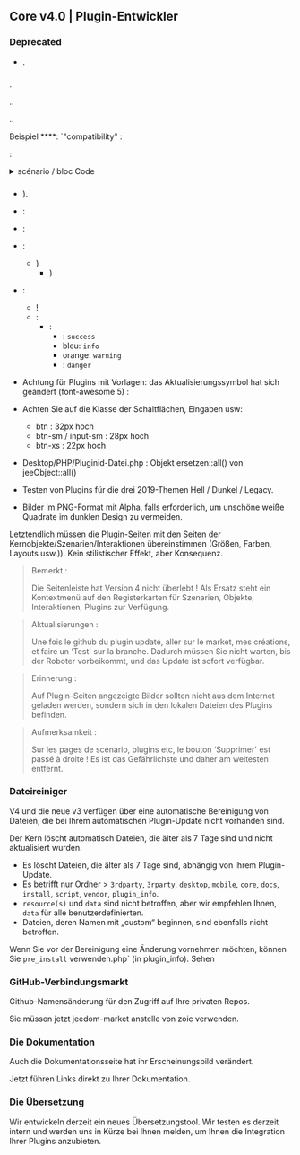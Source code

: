 ## Core v4.0 | Plugin-Entwickler

### Deprecated

-  [](https://fontawesome.com/how-to-use/on-the-web/setup/upgrading-from-version-4#name-changes).

### 

.

..


..

Beispiel ****: `"compatibility" : 

:

<details>

  <summary markdown="span">scénario / bloc Code</summary>

  
  {% raw %}
  )
  $author = 'Jeedom SAS';

  $plugins = repo_market::byFilter(['author' => $author]);
  $pluginsArray = utils::o2a($plugins);
  $countPlugins = 0;
  $countIncompatibles = 0;
  ) {
    ) {
      $countPlugins++;
    '] != '1') {
        $countIncompatibles++;
      $scenario->setLog('Plugin ' . $plugin['name'] . ' does not have v4 compatibility tag.');
    }
    }
  }
  ) {
    ) {
      $scenario->setLog($author . ' : ' . $countIncompatibles . ' potentially incompatible Jeedom V4 plugin on ' . $countPlugins . ' checked');
    } anders {
      $scenario->setLog('All ' . $countPlugins . ' plugin developed by ' . $author . ' are Jeedom V4 compatible. Congratulations!');
    }
  } anders {
    $scenario->setLog('No plugin found for ' . $author);
  }
  {% endraw %}
  

</details>

### 

-  [](https://github.com/jeedom/plugin-template/blob/master/desktop/php/template.php)).
-  : 
-  : 
- :
  - )
    - )
- :
    - !
    - :
      - : 
        -  : `success`
        - bleu: `info`
        - orange: `warning`
        -  : `danger`
- Achtung für Plugins mit Vorlagen: das Aktualisierungssymbol hat sich geändert (font-awesome 5) :
- Achten Sie auf die Klasse der Schaltflächen, Eingaben usw:
    - btn : 32px hoch
    - btn-sm / input-sm : 28px hoch
    - btn-xs : 22px hoch
- Desktop/PHP/Pluginid-Datei.php : Objekt ersetzen::all() von jeeObject::all()

- Testen von Plugins für die drei 2019-Themen Hell / Dunkel / Legacy.

- Bilder im PNG-Format mit Alpha, falls erforderlich, um unschöne weiße Quadrate im dunklen Design zu vermeiden.

Letztendlich müssen die Plugin-Seiten mit den Seiten der Kernobjekte/Szenarien/Interaktionen übereinstimmen (Größen, Farben, Layouts usw.)). Kein stilistischer Effekt, aber Konsequenz.

> Bemerkt :
>
> Die Seitenleiste hat Version 4 nicht überlebt ! Als Ersatz steht ein Kontextmenü auf den Registerkarten für Szenarien, Objekte, Interaktionen, Plugins zur Verfügung.

> Aktualisierungen :
>
> Une fois le github du plugin updaté, aller sur le market, mes créations, et faire un ‘Test' sur la branche. Dadurch müssen Sie nicht warten, bis der Roboter vorbeikommt, und das Update ist sofort verfügbar.

> Erinnerung :
>
> Auf Plugin-Seiten angezeigte Bilder sollten nicht aus dem Internet geladen werden, sondern sich in den lokalen Dateien des Plugins befinden.

> Aufmerksamkeit :
>
> Sur les pages de scénario, plugins etc, le bouton ‘Supprimer' est passé à droite ! Es ist das Gefährlichste und daher am weitesten entfernt.


### Dateireiniger

V4 und die neue v3 verfügen über eine automatische Bereinigung von Dateien, die bei Ihrem automatischen Plugin-Update nicht vorhanden sind.

Der Kern löscht automatisch Dateien, die älter als 7 Tage sind und nicht aktualisiert wurden.

- Es löscht Dateien, die älter als 7 Tage sind, abhängig von Ihrem Plugin-Update.
- Es betrifft nur Ordner > `3rdparty`, `3rparty`, `desktop`, `mobile`, `core`, `docs`, `install`, `script`, `vendor`, `plugin_info`.
- `resource(s)` und `data` sind nicht betroffen, aber wir empfehlen Ihnen, `data` für alle benutzerdefinierten.
- Dateien, deren Namen mit „custom“ beginnen, sind ebenfalls nicht betroffen.

Wenn Sie vor der Bereinigung eine Änderung vornehmen möchten, können Sie `pre_install` verwenden.php` (in plugin_info).
Sehen [](https://github.com/jeedom/plugin-template/blob/master/plugin_info/pre_install.php)

### GitHub-Verbindungsmarkt

Github-Namensänderung für den Zugriff auf Ihre privaten Repos.

Sie müssen jetzt jeedom-market anstelle von zoic verwenden.

### Die Dokumentation

Auch die Dokumentationsseite hat ihr Erscheinungsbild verändert.

Jetzt führen Links direkt zu Ihrer Dokumentation.

### Die Übersetzung

Wir entwickeln derzeit ein neues Übersetzungstool. Wir testen es derzeit intern und werden uns in Kürze bei Ihnen melden, um Ihnen die Integration Ihrer Plugins anzubieten.